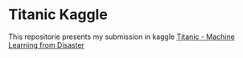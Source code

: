# Titanic Kaggle

This repositorie presents my submission in kaggle [Titanic - Machine Learning from Disaster](https://www.kaggle.com/competitions/titanic)


